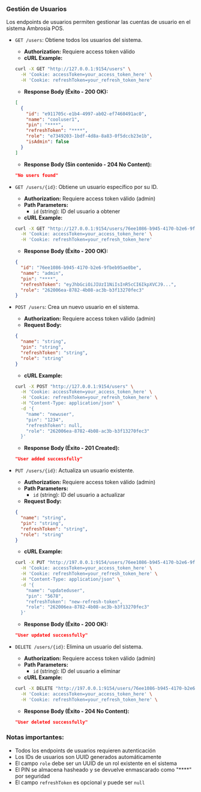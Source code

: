 ### Gestión de Usuarios

Los endpoints de usuarios permiten gestionar las cuentas de usuario en el sistema Ambrosia POS.

- `GET /users`: Obtiene todos los usuarios del sistema.
  - **Authorization:** Requiere access token válido
  - **cURL Example:**
  ```bash
  curl -X GET "http://127.0.0.1:9154/users" \
    -H 'Cookie: accessToken=your_access_token_here' \
    -H 'Cookie: refreshToken=your_refresh_token_here' 
  ```
  - **Response Body (Éxito - 200 OK):**
  ```json
  [
    {
      "id": "e911705c-e1b4-4997-ab02-ef7460491ac0",
      "name": "cooluser1",
      "pin": "****",
      "refreshToken": "****",
      "role": "e7349203-1bdf-4d8a-8a83-0f5dccb23e1b",
      "isAdmin": false
    }
  ]
  ```
  - **Response Body (Sin contenido - 204 No Content):**
  ```json
  "No users found"
  ```

- `GET /users/{id}`: Obtiene un usuario específico por su ID.
  - **Authorization:** Requiere access token válido (admin)
  - **Path Parameters:**
    - `id` (string): ID del usuario a obtener
  - **cURL Example:**
  ```bash
  curl -X GET "http://127.0.0.1:9154/users/76ee1086-b945-4170-b2e6-9fbeb95ae0be" \
    -H 'Cookie: accessToken=your_access_token_here' \
    -H 'Cookie: refreshToken=your_refresh_token_here' 
  ```
  - **Response Body (Éxito - 200 OK):**
  ```json
  {
    "id": "76ee1086-b945-4170-b2e6-9fbeb95ae0be",
    "name": "admin",
    "pin": "****",
    "refreshToken": "eyJhbGciOiJIUzI1NiIsInR5cCI6IkpXVCJ9...",
    "role": "262006ea-8782-4b08-ac3b-b3f13270fec3"
  }
  ```

- `POST /users`: Crea un nuevo usuario en el sistema.
  - **Authorization:** Requiere access token válido (admin)
  - **Request Body:**
  ```json
  {
    "name": "string",
    "pin": "string",
    "refreshToken": "string",
    "role": "string"
  }
  ```
  - **cURL Example:**
  ```bash
  curl -X POST "http://127.0.0.1:9154/users" \
    -H 'Cookie: accessToken=your_access_token_here' \
    -H 'Cookie: refreshToken=your_refresh_token_here' \
    -H "Content-Type: application/json" \
    -d '{
      "name": "newuser",
      "pin": "1234",
      "refreshToken": null,
      "role": "262006ea-8782-4b08-ac3b-b3f13270fec3"
    }'
  ```
  - **Response Body (Éxito - 201 Created):**
  ```json
  "User added successfully"
  ```

- `PUT /users/{id}`: Actualiza un usuario existente.
  - **Authorization:** Requiere access token válido (admin)
  - **Path Parameters:**
    - `id` (string): ID del usuario a actualizar
  - **Request Body:**
  ```json
  {
    "name": "string",
    "pin": "string",
    "refreshToken": "string",
    "role": "string"
  }
  ```
  - **cURL Example:**
  ```bash
  curl -X PUT "http://197.0.0.1:9154/users/76ee1086-b945-4170-b2e6-9fbeb95ae0be" \
    -H 'Cookie: accessToken=your_access_token_here' \
    -H 'Cookie: refreshToken=your_refresh_token_here' \
    -H "Content-Type: application/json" \
    -d '{
      "name": "updateduser",
      "pin": "5678",
      "refreshToken": "new-refresh-token",
      "role": "262006ea-8782-4b08-ac3b-b3f13270fec3"
    }'
  ```
  - **Response Body (Éxito - 200 OK):**
  ```json
  "User updated successfully"
  ```

- `DELETE /users/{id}`: Elimina un usuario del sistema.
  - **Authorization:** Requiere access token válido (admin)
  - **Path Parameters:**
    - `id` (string): ID del usuario a eliminar
  - **cURL Example:**
  ```bash
  curl -X DELETE "http://197.0.0.1:9154/users/76ee1086-b945-4170-b2e6-9fbeb95ae0be" \
    -H 'Cookie: accessToken=your_access_token_here' \
    -H 'Cookie: refreshToken=your_refresh_token_here' \
  ```
  - **Response Body (Éxito - 204 No Content):**
  ```json
  "User deleted successfully"
  ```

### Notas importantes:
- Todos los endpoints de usuarios requieren autenticación 
- Los IDs de usuarios son UUID generados automáticamente
- El campo `role` debe ser un UUID de un rol existente en el sistema
- El PIN se almacena hasheado y se devuelve enmascarado como "****" por seguridad
- El campo `refreshToken` es opcional y puede ser `null`
